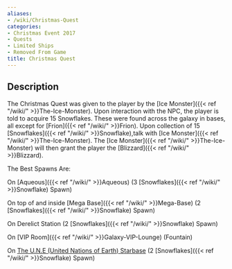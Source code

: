 ```yaml
---
aliases:
- /wiki/Christmas-Quest
categories:
- Christmas Event 2017
- Quests
- Limited Ships
- Removed From Game
title: Christmas Quest
---
```


## Description

The Christmas Quest was given to the player by the [Ice Monster]({{< ref "/wiki/" >}}The-Ice-Monster). Upon interaction with the NPC, the player is told to acquire 15 Snowflakes. These were found across the galaxy in bases, all except for [Frion]({{< ref "/wiki/" >}}Frion). Upon collection of 15 [Snowflakes]({{< ref "/wiki/" >}}Snowflake),talk with [Ice Monster]({{< ref "/wiki/" >}}The-Ice-Monster). The [Ice Monster]({{< ref "/wiki/" >}}The-Ice-Monster) will then grant the player the [Blizzard]({{< ref "/wiki/" >}}Blizzard).

The Best Spawns Are:

On [Aqueous]({{< ref "/wiki/" >}}Aqueous) (3 [Snowflakes]({{< ref "/wiki/" >}}Snowflake) Spawn)

On top of and inside [Mega Base]({{< ref "/wiki/" >}}Mega-Base) (2 [Snowflakes]({{< ref "/wiki/" >}}Snowflake) Spawn)

On Derelict Station (2 [Snowflakes]({{< ref "/wiki/" >}}Snowflake) Spawn)

On [VIP Room]({{< ref "/wiki/" >}}Galaxy-VIP-Lounge) (Fountain)

On [The U.N.E (United Nations of Earth) Starbase](http://roblox-galaxy-official.wikia.com/wiki/Abandoned_U._N._E._Base) (2 [Snowflakes]({{< ref "/wiki/" >}}Snowflake) Spawn)